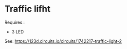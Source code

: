 # Traffic lifht

Requires :

* 3 LED

See: https://123d.circuits.io/circuits/1742217-traffic-light-2
